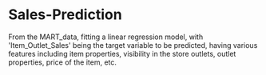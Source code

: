 # Sales-Prediction

From the MART_data, fitting a linear regression model, with 'Item_Outlet_Sales' being the target variable to be predicted, having various features including item properties, visibility in the store outlets, outlet properties, price of the item, etc.

